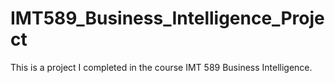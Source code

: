 # IMT589_Business_Intelligence_Project
This is a project I completed in the course IMT 589 Business Intelligence.

